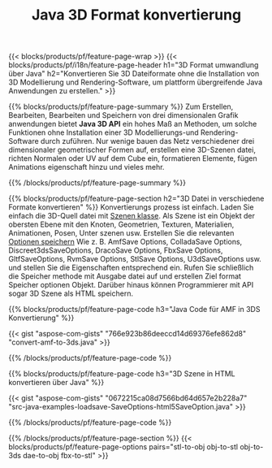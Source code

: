 ﻿---
title: Java 3D Format konvertierung
url: /de/java/conversion/
description: Konvertieren Sie 3D Formate amf 3ds amf ase att dae drc dxf fbx gltf jt obj ply rvm stl u3d usdz usd vrml x mit wenigen Zeilen mit Java Code über Java Bibliothek.
---
{{< blocks/products/pf/feature-page-wrap >}}
{{< blocks/products/pf/i18n/feature-page-header h1="3D Format umwandlung über Java" h2="Konvertieren Sie 3D Dateiformate ohne die Installation von 3D Modellierung und Rendering-Software, um plattform übergreifende Java Anwendungen zu erstellen." >}}

{{% blocks/products/pf/feature-page-summary %}}
Zum Erstellen, Bearbeiten, Bearbeiten und Speichern von drei dimensionalen Grafik anwendungen bietet **Java 3D API** ein hohes Maß an Methoden, um solche Funktionen ohne Installation einer 3D Modellierungs-und Rendering-Software durch zuführen. Nur wenige bauen das Netz verschiedener drei dimensionaler geometrischer Formen auf, erstellen eine 3D-Szenen datei, richten Normalen oder UV auf dem Cube ein, formatieren Elemente, fügen Animations eigenschaft hinzu und vieles mehr. 

{{% /blocks/products/pf/feature-page-summary %}}

{{% blocks/products/pf/feature-page-section h2="3D Datei in verschiedene Formate konvertieren" %}}
Konvertierungs prozess ist einfach. Laden Sie einfach die 3D-Quell datei mit [Szenen klasse](https://apireference.aspose.com/3d/java/com.aspose.threed/Scene). Als Szene ist ein Objekt der obersten Ebene mit den Knoten, Geometrien, Texturen, Materialien, Animationen, Posen, Unter szenen usw. Erstellen Sie die relevanten [Optionen speichern](https://apireference.aspose.com/3d/java/com.aspose.threed/SaveOptions) Wie z. B. AmfSave Options, ColladaSave Options, Discreet3dsSaveOptions, DracoSave Options, FbxSave Options, GltfSaveOptions, RvmSave Options, StlSave Options, U3dSaveOptions usw. und stellen Sie die Eigenschaften entsprechend ein. Rufen Sie schließlich die Speicher methode mit Ausgabe datei auf und erstellen Ziel format Speicher optionen Objekt. Darüber hinaus können Programmierer mit API sogar 3D Szene als HTML speichern.


{{% blocks/products/pf/feature-page-code h3="Java Code für AMF in 3DS Konvertierung" %}}

{{< gist "aspose-com-gists" "766e923b86deeccd14d69376efe862d8" "convert-amf-to-3ds.java" >}}

{{% /blocks/products/pf/feature-page-code %}}


{{% blocks/products/pf/feature-page-code h3="3D Szene in HTML konvertieren über Java" %}}

{{< gist "aspose-com-gists" "0672215ca08d7566bd64d657e2b228a7" "src-java-examples-loadsave-SaveOptions-html5SaveOption.java" >}}

{{% /blocks/products/pf/feature-page-code %}}

{{% /blocks/products/pf/feature-page-section %}}
{{< blocks/products/pf/feature-page-options pairs="stl-to-obj obj-to-stl obj-to-3ds dae-to-obj fbx-to-stl" >}}